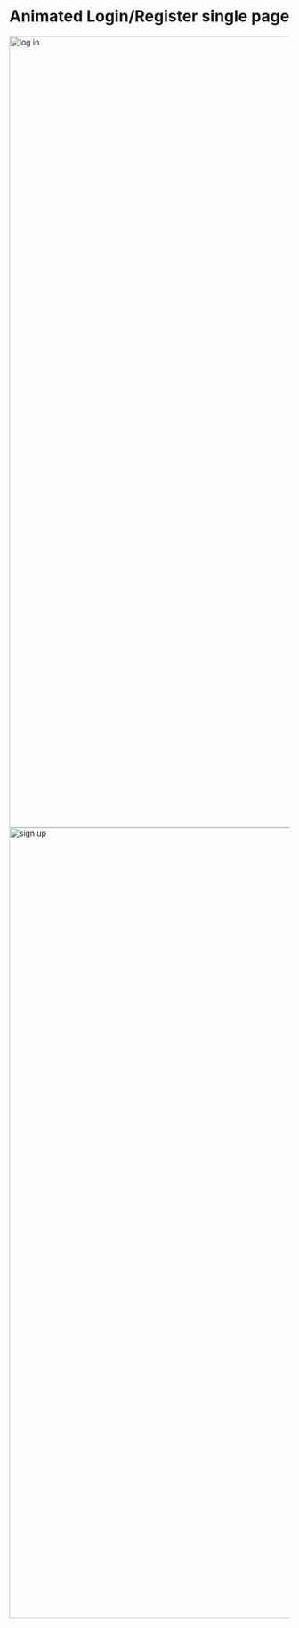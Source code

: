 <h1> Animated Login/Register single page </h1> 

<img width="1422" alt="log in" src="https://github.com/calinleo/Login_Register_Slider/assets/12900846/30a013d0-40cf-45ac-a1ce-c13ee5b4ff88">

<img width="1422" alt="sign up" src="https://github.com/calinleo/Login_Register_Slider/assets/12900846/7bdc088d-cdbc-4edf-887e-7e93308c7117">
